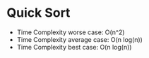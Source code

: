 # Quick Sort

- Time Complexity worse case: O(n^2)
- Time Complexity average case: O(n log(n))
- Time Complexity best case: O(n log(n))